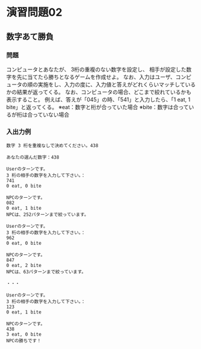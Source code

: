 # 演習問題02
## 数字あて勝負
### 問題
コンピュータとあなたが、 3桁の重複のない数字を設定し、
相手が設定した数字を先に当てたら勝ちとなるゲームを作成せよ。
なお、入力はユーザ、コンピュータの順の実施をし、入力の度に、入力値と答えがどれくらいマッチしているかの結果が返ってくる。
なお、コンピュータの場合、どこまで絞れているかも表示すること。
例えば、答えが「045」の時、「541」と入力したら、「1 eat, 1 bite」と返ってくる。
※eat：数字と桁が合っていた場合
※bite：数字は合っているが桁は合っていない場合

### 入出力例
```
数字 3 桁を重複なしで決めてください。438

あなたの選んだ数字：438

Userのターンです。
3 桁の相手の数字を入力して下さい。：
741
0 eat, 0 bite

NPCのターンです。
082
0 eat, 1 bite
NPCは、252パターンまで絞っています。

Userのターンです。
3 桁の相手の数字を入力して下さい。：
962
0 eat, 0 bite

NPCのターンです。
847
0 eat, 2 bite
NPCは、63パターンまで絞っています。

・・・

Userのターンです。
3 桁の相手の数字を入力して下さい。：
123
0 eat, 1 bite

NPCのターンです。
438
3 eat, 0 bite
NPCの勝ちです！
```
